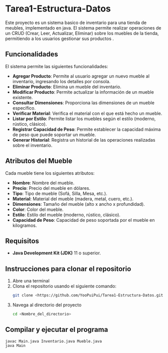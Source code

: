 # Tarea1-Estructura-Datos

Este proyecto es un sistema basico de inventario para una tienda de meubles, implementado en java. El sistema permite realizar operaciones
de un CRUD (Crear, Leer, Actualizar, Eliminar) sobre los muebles de la tienda, permitiendo a los usuarios gestionar sus productos .

## Funcionalidades

El sistema permite las siguientes funcionalidades:

- **Agregar Producto**: Permite al usuario agregar un nuevo mueble al inventario, ingresando los detalles por consola.
- **Eliminar Producto**: Elimina un mueble del inventario.
- **Modificar Producto**: Permite actualizar la información de un mueble existente.
- **Consultar Dimensiones**: Proporciona las dimensiones de un mueble específico.
- **Verificar Material**: Verifica el material con el que está hecho un mueble.
- **Listar por Estilo**: Permite listar los muebles según el estilo (moderno, rústico, clásico).
- **Registrar Capacidad de Peso**: Permite establecer la capacidad máxima de peso que puede soportar un mueble.
- **Generar Historial**: Registra un historial de las operaciones realizadas sobre el inventario.

## Atributos del Mueble

Cada mueble tiene los siguientes atributos:

- **Nombre**: Nombre del mueble.
- **Precio**: Precio del mueble en dólares.
- **Tipo**: Tipo de mueble (Sofá, Silla, Mesa, etc.).
- **Material**: Material del mueble (madera, metal, cuero, etc.).
- **Dimensiones**: Tamaño del mueble (alto x ancho x profundidad).
- **Color**: Color del mueble.
- **Estilo**: Estilo del mueble (moderno, rústico, clásico).
- **Capacidad de Peso**: Capacidad de peso soportada por el mueble en kilogramos.

## Requisitos
- **Java Development Kit (JDK)** 11 o superior.
## Instrucciones para clonar el repositorio
1. Abre una terminal
2. Clona el repositorio usando el siguiente comando:
   ```bash
   git clone <https://github.com/YooPuiPui/Tarea1-Estructura-Datos.git>
3. Navega al directorio del proyecto
    ```bash
    cd <Nombre_del_directorio>

## Compilar y ejecutar el programa

    javac Main.java Inventario.java Mueble.java
    java Main


